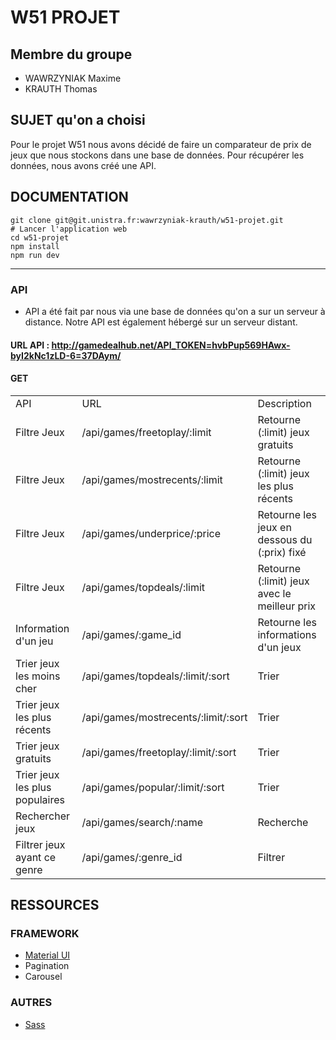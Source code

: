 # W51 PROJET

## Membre du groupe
- WAWRZYNIAK Maxime
- KRAUTH Thomas


## SUJET qu'on a choisi
Pour le projet W51 nous avons décidé de faire un comparateur de prix de jeux que nous stockons dans une base de données. Pour récupérer les données, nous avons créé une API.




## DOCUMENTATION
```shell
git clone git@git.unistra.fr:wawrzyniak-krauth/w51-projet.git
# Lancer l'application web
cd w51-projet
npm install
npm run dev
```
<hr>

### API
- API a été fait par nous via une base de données qu'on a sur un serveur à distance.
Notre API est également hébergé sur un serveur distant.

#### URL API : http://gamedealhub.net/API_TOKEN=hvbPup569HAwx-byI2kNc1zLD-6=37DAym/
#### GET
| | | | 
| --- | --- | --- |
| API | URL | Description |
| Filtre Jeux | /api/games/freetoplay/:limit | Retourne (:limit) jeux gratuits |
| Filtre Jeux | /api/games/mostrecents/:limit | Retourne (:limit) jeux les plus récents |
| Filtre Jeux | /api/games/underprice/:price | Retourne les jeux en dessous du (:prix) fixé |
| Filtre Jeux | /api/games/topdeals/:limit | Retourne (:limit) jeux avec le meilleur prix |
| Information d'un jeu | /api/games/:game_id | Retourne les informations d'un jeux |
| Trier jeux les moins cher | /api/games/topdeals/:limit/:sort | Trier
| Trier jeux les plus récents | /api/games/mostrecents/:limit/:sort | Trier
| Trier jeux gratuits | /api/games/freetoplay/:limit/:sort | Trier
| Trier jeux les plus populaires | /api/games/popular/:limit/:sort | Trier
| Rechercher jeux | /api/games/search/:name | Recherche
| Filtrer jeux ayant ce genre | /api/games/:genre_id | Filtrer

## RESSOURCES

### FRAMEWORK
- [Material UI](https://mui.com/)
- Pagination
- Carousel

### AUTRES
- [Sass](https://sass-lang.com/)